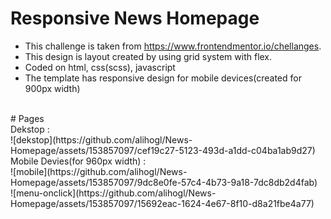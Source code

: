 # Responsive News Homepage
- This challenge is taken from https://www.frontendmentor.io/chellanges.
- This design is layout created by using grid system with flex.
- Coded on html, css(scss), javascript
- The template has responsive design for mobile devices(created for 900px width)

<br>
# Pages 
<br>
Dekstop : 
<br>
![dekstop](https://github.com/alihogl/News-Homepage/assets/153857097/cef19c27-5123-493d-a1dd-c04ba1ab9d27)
<br>
Mobile Devies(for 960px width) : 
<br>
![mobile](https://github.com/alihogl/News-Homepage/assets/153857097/9dc8e0fe-57c4-4b73-9a18-7dc8db2d4fab)
<br>
![menu-onclick](https://github.com/alihogl/News-Homepage/assets/153857097/15692eac-1624-4e67-8f10-d8a21fbe4a77)









